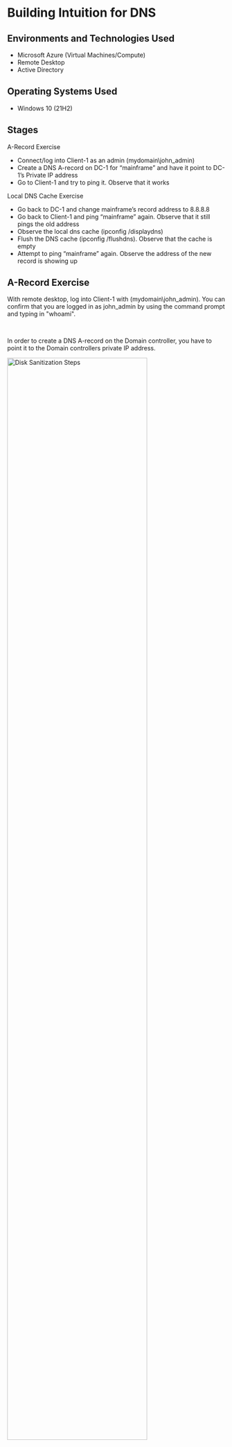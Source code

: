 

<h1>Building Intuition for DNS</h1>



<h2>Environments and Technologies Used</h2>

- Microsoft Azure (Virtual Machines/Compute)
- Remote Desktop
- Active Directory

<h2>Operating Systems Used </h2>

- Windows 10</b> (21H2)

<h2>Stages</h2>

A-Record Exercise
- Connect/log into Client-1 as an admin (mydomain\john_admin)
- Create a DNS A-record on DC-1 for “mainframe” and have it point to DC-1’s Private IP address
- Go to Client-1 and try to ping it. Observe that it works


Local DNS Cache Exercise
- Go back to DC-1 and change mainframe’s record address to 8.8.8.8
- Go back to Client-1 and ping “mainframe” again. Observe that it still pings the old address
- Observe the local dns cache (ipconfig /displaydns)
- Flush the DNS cache (ipconfig /flushdns). Observe that the cache is empty
- Attempt to ping “mainframe” again. Observe the address of the new record is showing up

<h2></h2>
<h2>A-Record Exercise
</h2>

<p>

<p>
With remote desktop, log into Client-1 with (mydomain\john_admin). You can confirm that you are logged in as john_admin by using the command prompt and typing in "whoami".
</p>
</p>
<br />

<p>
In order to create a DNS A-record on the Domain controller, you have to point it to the Domain controllers private IP address.
</p>
<img src="https://i.imgur.com/q5Og6Yw.png" height="80%" width="80%" alt="Disk Sanitization Steps"/>
</p>
<br />

<p>
Go back to client-1 and use the ping command to insure connectivity.
</p>
<img src="https://i.imgur.com/BigO9GT.png" height="80%" width="80%" alt="Disk Sanitization Steps"/>
</p>
<br />

<h2></h2>
<h2>Local DNS Cache Exercise
</h2>

<p>
Go back to DC-1 and change mainframe’s record address to 8.8.8.8
</p>
<img src="https://i.imgur.com/cYJbS7L.png" height="80%" width="80%" alt="Disk Sanitization Steps"/>
</p>
<br />

<p>
Go back to Client-1 and ping “mainframe” again. Observe that it still pings the old address
</p>
<img src="https://i.imgur.com/1bqGoR7.png" height="80%" width="80%" alt="Disk Sanitization Steps"/>
</p>
<br />

<p>
Observe the local dns cache (ipconfig /displaydns)
</p>
<img src="https://i.imgur.com/vgwPvQ2.png" height="80%" width="80%" alt="Disk Sanitization Steps"/>
</p>
<br />

<p>
Flush the DNS cache (ipconfig /flushdns). Observe that the cache is empty
</p>
<img src="https://i.imgur.com/Zxb6IoO.png" height="80%" width="80%" alt="Disk Sanitization Steps"/>
</p>
<br />

<p>
Attempt to ping “mainframe” again. Observe the address of the new record is showing up
</p>
<img src="https://i.imgur.com/WKZB91W.png" height="80%" width="80%" alt="Disk Sanitization Steps"/>
</p>
<br />
